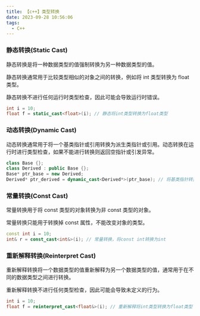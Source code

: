 ```yaml
---
title: 【c++】类型转换
date: 2023-09-28 10:56:06
tags:
  - C++
---
```


### 静态转换(Static Cast)

静态转换是将一种数据类型的值强制转换为另一种数据类型的值。

静态转换通常用于比较类型相似的对象之间的转换，例如将 int 类型转换为 float 类型。

静态转换不进行任何运行时类型检查，因此可能会导致运行时错误。

```C++
int i = 10;
float f = static_cast<float>(i); // 静态将int类型转换为float类型
```

### 动态转换(Dynamic Cast)

动态转换通常用于将一个基类指针或引用转换为派生类指针或引用。动态转换在运行时进行类型检查，如果不能进行转换则返回空指针或引发异常。

```C++
class Base {};
class Derived : public Base {};
Base* ptr_base = new Derived;
Derived* ptr_derived = dynamic_cast<Derived*>(ptr_base); // 将基类指针转换为派生类指针
```

### 常量转换(Const Cast)

常量转换用于将 const 类型的对象转换为非 const 类型的对象。

常量转换只能用于转换掉 const 属性，不能改变对象的类型。

```C++
const int i = 10;
int& r = const_cast<int&>(i); // 常量转换，将const int转换为int
```

### 重新解释转换(Reinterpret Cast)

重新解释转换将一个数据类型的值重新解释为另一个数据类型的值，通常用于在不同的数据类型之间进行转换。

重新解释转换不进行任何类型检查，因此可能会导致未定义的行为。

```C++
int i = 10;
float f = reinterpret_cast<float&>(i); // 重新解释将int类型转换为float类型
```

